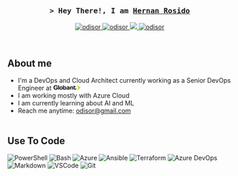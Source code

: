<!-- Intro  -->
<h3 align="center">
        <samp>&gt; Hey There!, I am
                <b><a target="_blank" href="https://odisor.techm">Hernan Rosido</a></b>
        </samp>
</h3>

<p align="center">
 <a href="https://www.odisor.tech" target="blank">
  <img src="https://img.shields.io/badge/Website-DC143C?style=for-the-badge&logo=medium&logoColor=white" alt="odisor" />
 </a>
 <a href="https://linkedin.com/in/hernanrosido" target="_blank">
  <img src="https://img.shields.io/badge/LinkedIn-0077B5?style=for-the-badge&logo=linkedin&logoColor=white" alt="odisor"/>
 </a>
 <!-- <a href="https://dev.to/odisor" target="_blank">
  <img src="https://img.shields.io/badge/dev.to-0A0A0A?style=for-the-badge&logo=dev.to&logoColor=white" alt="odisor" />
 </a> -->
 <a href="https://twitter.com/odisor" target="_blank">
  <img src="https://img.shields.io/badge/Twitter-1DA1F2?style=for-the-badge&logo=twitter&logoColor=white" />
 </a>
 <a href="https://youtube.com/channel/UCtfN-qWwLskhz2Y_dzxC69Q" target="_blank">
  <img src="https://img.shields.io/badge/YouTube-FF0000?&style=for-the-badge&logo=YouTube&logoColor=white" alt="odisor"  />
  </a> 
</p>
<br />


## About me
 - I'm a DevOps and Cloud Architect currently working as a Senior DevOps Engineer at <img src="globant-logo-dark.svg" alt="Alt text" style="width:15%; height:auto;"> 
 - I am working mostly with Azure Cloud
 - I am currently learning about AI and ML
 - Reach me anytime: odisor@gmail.com<br/><br/>



## Use To Code
![PowerShell](https://img.shields.io/badge/PowerShell-1A1A1A?style=for-the-badge&logo=PowerShell&logoColor=white)
![Bash](https://img.shields.io/badge/Bash-4EAA25?style=for-the-badge&logo=GNU%20Bash&logoColor=white)
![Azure](https://img.shields.io/badge/ARM%20Templates-0089D6?style=for-the-badge&logo=Microsoft%20Azure&logoColor=white)
![Ansible](https://img.shields.io/badge/Ansible-FF0000?style=for-the-badge&logo=Ansible&logoColor=white)
![Terraform](https://img.shields.io/badge/Terraform-623CE4?style=for-the-badge&logo=Terraform&logoColor=white)
![Azure DevOps](https://img.shields.io/badge/Azure%20Pipelines-2560E0?style=for-the-badge&logo=Azure%20Pipelines&logoColor=white)
![Markdown](https://img.shields.io/badge/Markdown-000000?style=for-the-badge&logo=markdown&logoColor=white)
![VSCode](https://img.shields.io/badge/Visual_Studio-0078d7?style=for-the-badge&logo=visual%20studio&logoColor=white)
![Git](https://img.shields.io/badge/Git-F05032?style=for-the-badge&logo=git&logoColor=white)



